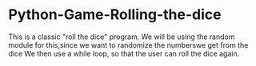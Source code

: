 # Python-Game-Rolling-the-dice
This is a classic "roll the dice" program. 
We will be using the random module for this,since we want to randomize the numberswe get from the dice
We then use a while loop, so that the user can roll the dice again. 


